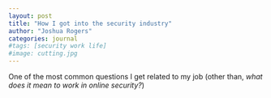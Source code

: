 ```yaml
---
layout: post
title: "How I got into the security industry"
author: "Joshua Rogers"
categories: journal
#tags: [security work life]
#image: cutting.jpg
---
```


One of the most common questions I get related to my job (other than, _what does it mean to work in online security?_) 
